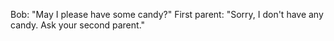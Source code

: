 Bob: "May I please have some candy?"
First parent: "Sorry, I don't have any candy. Ask your second parent."

